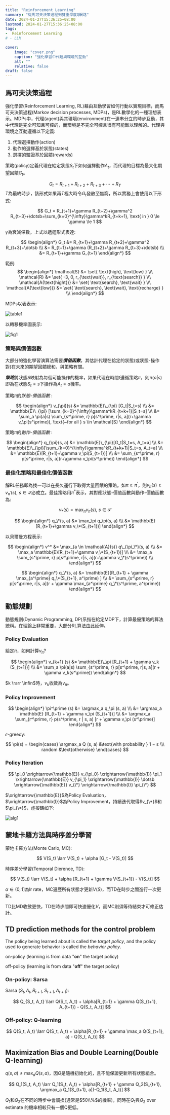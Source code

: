 ```yaml
---
title: "Reinforcement Learning"
summary: "從馬可夫決策過程到雙重深度Q網路"
date: 2024-01-27T15:36:25+08:00
lastmod: 2024-01-27T15:36:25+08:00
tags: 
-  Reinforcement Learning
# - LLM

cover:
    image: "cover.png"
    caption: "強化學習中代理與環境的互動"
    alt: ""
    relative: false
draft: false
---
```


## 馬可夫決策過程

強化學習(Reinforcement Learning, RL)藉由互動學習如何行動以實現目標，而馬可夫決策過程(Markov decision processes, MDPs)，是RL數學化的一種理想表示。MDPs中，代理(agent)與其環境(environment)在一連串分立的時步互動，其中代理是完全可知且可控的，而環境是不完全可控且很有可能難以理解的。代理與環境之互動遵循以下定義:

1. 代理選擇動作(action)
2. 動作的選擇基於狀態(states)
3. 選擇的驗證基於回饋(rewards)

策略(policy)定義代理在給定狀態$S_t$下如何選擇動作$A_t$，而代理的目標為最大化期望回饋$G_t$。

$$G_t = R_{t+1}+R_{t+2}+R_{t+3}+\dotsb+R_T$$
$T$為最終時步，該形式如果再$T$極大時令$G_t$發散至無窮，所以實務上會使用以下形式:

$$
G_t = R_{t+1}+\gamma R_{t+2}+\gamma^2 R_{t+3}+\dotsb=\sum_{k=0}^{\infty}\gamma^kR_{t+k+1}, \text{ in }
0 \le \gamma \le 1
$$

$\gamma$為衰減係數。上式以遞迴形式表達:

$$
\begin{align*}
G_t &= R_{t+1}+\gamma R_{t+2}+\gamma^2 R_{t+3}+\dotsb \\\
&= R_{t+1}+\gamma (R_{t+2}+\gamma R_{t+3}+\dotsb) \\\
&= R_{t+1}+\gamma G_{t+1}
\end{align*}
$$

範例:
$$
\begin{align*}
\mathcal{S} &= \set{ \text{high}, \text{low} } \\\
\mathcal{R} &= \set{ -3, 0, r_{\text{wait}}, r_{\text{search}} } \\\
\mathcal{A(\text{hight})} &= \set{ \text{search}, \text{wait} } \\\
\mathcal{A(\text{low})} &= \set{ \text{search}, \text{wait}, \text{recharge} } \\\
\end{align*}
$$

MDPs以表表示:

![table1](table1.png)

以轉移機率圖表示:

![fig1](fig1.png)

### 策略與價值函數

大部分的強化學習演算法需要***價值函數***，其估計代理在給定的狀態(或狀態-操作對)在未來的期望回饋總和，與策略有關。

***策略***將狀態$S$映射為每個可能操作的機率，如果代理在時間$t$遵循策略$\pi$，則$\pi(a|s)$即為在狀態$S_t=s$下操作為$A_t=a$機率。

策略$\pi$的*狀態-價值函數* :

$$
\begin{align*}
v_{\pi}(s) &= \mathbb{E}\_{\pi} [G_t|S_t=s] \\\
&= \mathbb{E}\_{\pi} [\sum_{k=0}^{\infty}\gamma^kR_{t+k+1}|S_t=s]  \\\
&= \sum_a \pi(a|s) \sum_{s^\prime, r} p[s^\prime, r|s, a](r+\gamma v_\pi(s^\prime)), \text{~for all } s \in \mathcal{S}
\end{align*}
$$

策略$\pi$的*動作-價值函數* :

$$
\begin{align*}
q_{\pi}(s, a) &= \mathbb{E}\_{\pi}[G_t|S_t=s, A_t=a] \\\
&= \mathbb{E}\_{\pi}[\sum_{k=0}^{\infty}\gamma^kR_{t+k+1}|S_t=s, A_t=a] \\\
&= \mathbb{E}[R_{t+1}+\gamma v_\pi(S_{t+1})] \\\
&= \sum_{s^\prime, r} p[s^\prime, r|s, a](r+\gamma v_\pi(s^\prime))
\end{align*}
$$

### 最佳化策略和最佳化價值函數

解RL任務即為找一可以在長久運行下取得大量回饋的策略。如$\pi \ge \pi^\prime$，則$v_\pi(s) \ge v_{\pi^\prime}(s),~ s \in \mathcal{S}$必成立。最佳策略用$\pi^*$表示，其對應狀態-價值函數與動作-價值函數為:

$$v_*(s)= \max_\pi v_\pi(s),~ s \in \mathcal{S}$$

$$
\begin{align*}
q_\*(s, a) &= \max_\pi q_\pi(s, a) \\\
&= \mathbb{E}[R_{t+1}+\gamma v_\*(S_{t+1})]
\end{align*}
$$

以貝爾曼方程表示:

$$
\begin{align*}
v^* &= \max_{a \in \mathcal{A}(s)} q\_{\pi_\*}(s, a) \\\
&= \max_a \mathbb{E}[R_{t+1}+\gamma v_\*(S_{t+1})] \\\
&= \max_a \sum_{s^\prime, r} p[s^\prime, r|s, a](r+\gamma v_\*(s^\prime)) \\\
\end{align*}
$$

$$
\begin{align*}
q_\*(s, a) &= \mathbb{E}[R_{t+1} + \gamma \max_{a^\prime} q_\*(S_{t+1}, a^\prime) ] \\\
&= \sum_{s^\prime, r} p[s^\prime, r|s, a](r + \gamma \max_{a^\prime} q_\*(s^\prime, a^\prime))
\end{align*}
$$

## 動態規劃

動態規劃(Dynamic Programming, DP)系指在給定MDP下，計算最優策略的算法統稱。在理論上非常重要，大部分RL算法由此延伸。

### Policy Evaluation

給定$\pi$，如何計算$v_\pi$?

$$
\begin{align*}
v_{k+1} (s) &= \mathbb{E}\_\pi [R_{t+1} + \gamma v_k (S_{t+1})] \\\
&= \sum_a \pi(a|s) \sum_{s^\prime, r} p[s^\prime, r|s, a](r + \gamma v_k(s^\prime))
\end{align*}
$$

$k \rarr \infin$時，$v_k$收斂為$v_\pi$。

### Policy Improvement

$$
\begin{align*}
\pi^\prime (s) &= \argmax_a q_\pi (s, a) \\\
&= \argmax_a \mathbb{E} [R_{t+1} + \gamma v_\pi (S_{t+1})] \\\
&= \argmax_a \sum_{r^\prime, r} p(s^\prime, r | s, a) [r + \gamma v_\pi (s^\prime)]
\end{align*}
$$

$\epsilon$-greedy:

$$
\pi(s) = \begin{cases}
   \argmax_a Q (s, a) &\text{with probability } 1 − ε \\\
   random &\text{otherwise}
\end{cases}
$$

### Policy Iteration

$$
\pi_0 \xrightarrow{\mathbb{E}} v_{\pi_0} \xrightarrow{\mathbb{I}} \pi_1 \xrightarrow{\mathbb{E}} v_{\pi_1} \xrightarrow{\mathbb{I}} \dotsb \xrightarrow{\mathbb{E}} v_{\*}  \xrightarrow{\mathbb{I}} \pi_{\*}
$$

$\xrightarrow{\mathbb{E}}$為Policy Evaluation，$\xrightarrow{\mathbb{I}}$為Policy Improvement，持續迭代取得$v_{\*}$和$\pi_{\*}$，虛擬碼如下:

![alg1](alg1.png)

## 蒙地卡羅方法與時序差分學習

蒙地卡羅方法(Monte Carlo, MC):

$$
V(S_t) \larr V(S_t) + \alpha [G_t - V(S_t)]
$$

時序差分學習(Temporal Dierence, TD):

$$
V(S_t) \larr V(S_t) + \alpha [R_{t+1} + \gamma V(S_{t+1}) - V(S_t)]
$$

$\alpha \in (0, 1]$為lr rate，MC遍歷所有狀態才更新$V(S)$，而TD在時步之間進行一次更新。

TD比MD收斂更快，TD在時步間即可快速優化$V$，而MC則須等待結束才可修正估計。

## TD prediction methods for the control problem

The policy being learned about is called the *target policy*, and the policy used to generate behavior is called the *behavior policy*.

on-policy (learning is from data "**on**" the target policy)

off-policy (learning is from data "**off**" the target policy)

### On-policy: Sarsa

Sarsa $(S_t, A_t, R_{t+1}, S_{t+1}, A_{t+1})$:

$$
Q_{S_t, A_t} \larr Q(S_t, A_t) + \alpha[R_{t+1} + \gamma Q(S_{t+1}, A_{t+1}) - Q(S_t, A_t)]
$$

### Off-policy: Q-learning

$$
Q(S_t, A_t) \larr Q(S_t, A_t) + \alpha[R_{t+1} + \gamma \max_a Q(S_{t+1}, a) - Q(S_t, A_t)]
$$

## Maximization Bias and Double Learning(Double Q-learning)

$q(s, a) \ne \max_a Q(s, a)$，因$Q$是隨機初始化的，且不能保證更新所有狀態組合。

$$
Q_1(S_t, A_t) \larr Q_1(S_t, A_t) + \alpha[R_{t+1} + \gamma Q_2(S_{t+1}, \argmax_a Q_1(S_{t+1}, a))-Q_1(S_t, A_t)]
$$

$Q_1$和$Q_2$在不同的時步中會調換(通常是$50\\%$的機率)，同時在$Q_1$與$Q_2$ over estimate 的機率相較只有一個Q更低。
